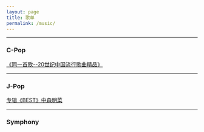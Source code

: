 ```yaml
---
layout: page
title: 歌单
permalink: /music/
---
```


-----

### C-Pop

[《同一首歌--20世纪中国流行歌曲精品》](https://robert1037.github.io/2022/02/07/cpop-20s.html)

-----

### J-Pop

[专辑《BEST》中森明菜](https://robert1037.github.io/2022/02/07/best-akina.html)

-----

### Symphony
